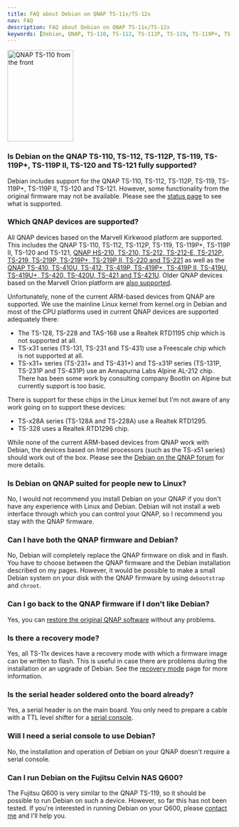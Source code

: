 ```yaml
---
title: FAQ about Debian on QNAP TS-11x/TS-12x
nav: FAQ
description: FAQ about Debian on QNAP TS-11x/TS-12x
keywords: [Debian, QNAP, TS-110, TS-112, TS-112P, TS-119, TS-119P+, TS-120, TS-121, FAQ, frequently asked questions, help, troubleshooting]
---
```


<div class="right">
<img src = "../images/r_qnap_ts110.jpg" class="border" alt="QNAP TS-110 from the front" width="148" height="206" />
</div>

<h3>Is Debian on the QNAP TS-110, TS-112, TS-112P, TS-119, TS-119P+, TS-119P II, TS-120 and TS-121 fully supported?</h3>

Debian includes support for the QNAP TS-110, TS-112, TS-112P, TS-119, TS-119P+,
TS-119P II, TS-120 and TS-121.  However, some functionality from the
original firmware may not be available.  Please see the
<a href = "../status/">status page</a> to see what is supported.

<h3>Which QNAP devices are supported?</h3>

All QNAP devices based on the Marvell Kirkwood platform are supported.
This includes the QNAP TS-110, TS-112, TS-112P, TS-119, TS-119P+, TS-119P II, TS-120 and TS-121, <a
href = "../../ts-219/">QNAP HS-210, TS-210, TS-212, TS-212-E, TS-212P, TS-219, TS-219P, TS-219P+, TS-219P II, TS-220 and TS-221</a>
as well as the <a href = "../../ts-41x/">QNAP TS-410, TS-410U, TS-412, TS-419P,
TS-419P+, TS-419P II, TS-419U, TS-419U+, TS-420, TS-420U, TS-421 and TS-421U</a>.  Older QNAP devices based on the
Marvell Orion platform are <a href = "/debian/orion/qnap/">also
supported</a>.

Unfortunately, none of the current ARM-based devices from QNAP are
supported.  We use the mainline Linux kernel from kernel.org in Debian
and most of the CPU platforms used in current QNAP devices are supported
adequately there:

* The TS-128, TS-228 and TAS-168 use a Realtek RTD1195 chip which is not
supported at all.
* TS-x31 series (TS-131, TS-231 and TS-431) use a Freescale chip which
is not supported at all.
* TS-x31+ series (TS-231+ and TS-431+) and TS-x31P series (TS-131P,
TS-231P and TS-431P) use an Annapurna Labs Alpine AL-212 chip.  There
has been some work by consulting company Bootlin on Alpine but
currently support is too basic.

There is support for these chips in the Linux kernel but I'm not aware
of any work going on to support these devices:

* TS-x28A series (TS-128A and TS-228A) use a Realtek RTD1295.
* TS-328 uses a Realtek RTD1296 chip.

While none of the current ARM-based devices from QNAP work with Debian,
the devices based on Intel processors (such as the TS-x51 series) should
work out of the box.  Please see the <a href =
"http://forum.qnap.com/viewforum.php?f=147">Debian on the QNAP
forum</a> for more details.

<h3>Is Debian on QNAP suited for people new to Linux?</h3>

No, I would not recommend you install Debian on your QNAP if you don't have
any experience with Linux and Debian.  Debian will not install a web
interface through which you can control your QNAP, so I recommend you stay
with the QNAP firmware.

<h3>Can I have both the QNAP firmware and Debian?</h3>

No, Debian will completely replace the QNAP firmware on disk and in flash.
You have to choose between the QNAP firmware and the Debian installation
described on my pages.  However, it would be possible to make a small
Debian system on your disk with the QNAP firmware by using `debootstrap`
and `chroot`.

<h3>Can I go back to the QNAP firmware if I don't like Debian?</h3>

Yes, you can <a href = "../deinstall/">restore the original QNAP
software</a> without any problems.

<h3>Is there a recovery mode?</h3>

Yes, all TS-11x devices have a recovery mode with which a firmware image
can be written to flash.  This is useful in case there are problems during
the installation or an upgrade of Debian.  See the <a href =
"../recovery/">recovery mode</a> page for more information.

<h3>Is the serial header soldered onto the board already?</h3>

Yes, a serial header is on the main board.  You only need to prepare a
cable with a TTL level shifter for a <a href = "../serial/">serial
console</a>.

<h3>Will I need a serial console to use Debian?</h3>

No, the installation and operation of Debian on your QNAP doesn't require a
serial console.

<h3>Can I run Debian on the Fujitsu Celvin NAS Q600?</h3>

The Fujitsu Q600 is very similar to the QNAP TS-119, so it should be
possible to run Debian on such a device.  However, so far this has not
been tested.  If you're interested in running Debian on your Q600,
please <a href = "/contact/">contact me</a> and I'll help you.

